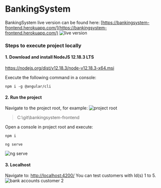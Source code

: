 # BankingSystem
BankingSystem live version can be found here:
[https://bankingsystem-frontend.herokuapp.com/](https://bankingsystem-frontend.herokuapp.com/)
![live version](https://i.imgur.com/wmtUKjx.png)

### Steps to execute project locally

#### 1. Download and install NodeJS 12.18.3 LTS
https://nodejs.org/dist/v12.18.3/node-v12.18.3-x64.msi

Execute the following command in a console:

    npm i -g @angular/cli

#### 2. Run the project
Navigate to the project root, for example:
![project root](https://i.imgur.com/vG7zL95.png)

> C:\git\bankingsystem-frontend

Open a console in project root and execute:


    npm i

    ng serve
![ng serve](https://imgur.com/FWWutY7.png)

#### 3. Localhost
Navigate to:
[http://localhost:4200/](http://localhost:4200/)
You can test customers with Id(s) 1 to 5.
![bank accounts customer 2](https://i.imgur.com/xNalEYm.png)
